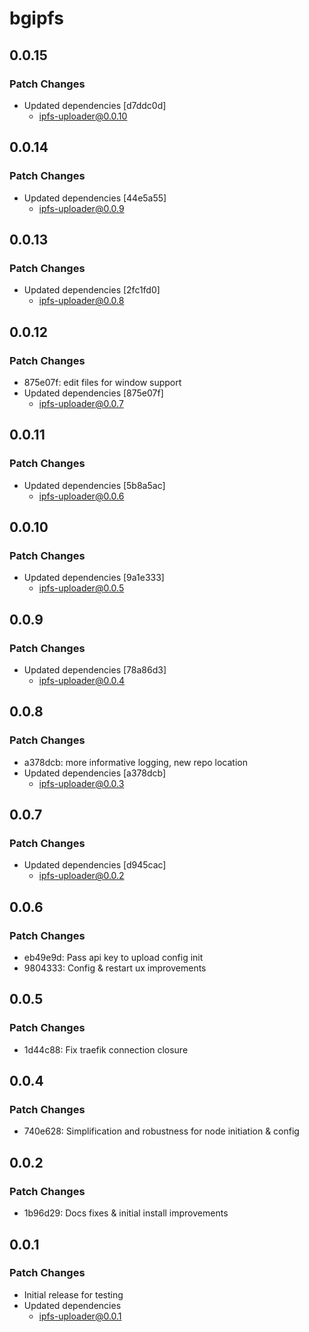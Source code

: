 # bgipfs

## 0.0.15

### Patch Changes

- Updated dependencies [d7ddc0d]
  - ipfs-uploader@0.0.10

## 0.0.14

### Patch Changes

- Updated dependencies [44e5a55]
  - ipfs-uploader@0.0.9

## 0.0.13

### Patch Changes

- Updated dependencies [2fc1fd0]
  - ipfs-uploader@0.0.8

## 0.0.12

### Patch Changes

- 875e07f: edit files for window support
- Updated dependencies [875e07f]
  - ipfs-uploader@0.0.7

## 0.0.11

### Patch Changes

- Updated dependencies [5b8a5ac]
  - ipfs-uploader@0.0.6

## 0.0.10

### Patch Changes

- Updated dependencies [9a1e333]
  - ipfs-uploader@0.0.5

## 0.0.9

### Patch Changes

- Updated dependencies [78a86d3]
  - ipfs-uploader@0.0.4

## 0.0.8

### Patch Changes

- a378dcb: more informative logging, new repo location
- Updated dependencies [a378dcb]
  - ipfs-uploader@0.0.3

## 0.0.7

### Patch Changes

- Updated dependencies [d945cac]
  - ipfs-uploader@0.0.2

## 0.0.6

### Patch Changes

- eb49e9d: Pass api key to upload config init
- 9804333: Config & restart ux improvements

## 0.0.5

### Patch Changes

- 1d44c88: Fix traefik connection closure

## 0.0.4

### Patch Changes

- 740e628: Simplification and robustness for node initiation & config

## 0.0.2

### Patch Changes

- 1b96d29: Docs fixes & initial install improvements

## 0.0.1

### Patch Changes

- Initial release for testing
- Updated dependencies
  - ipfs-uploader@0.0.1
